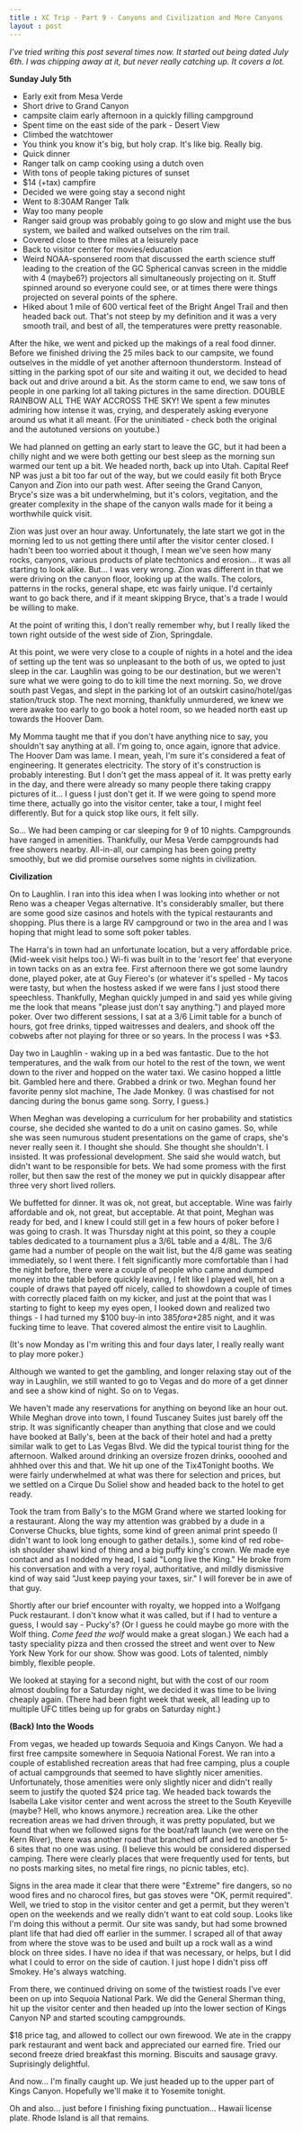 ```yaml
---
title : XC Trip - Part 9 - Canyons and Civilization and More Canyons
layout : post
---
```


_I've tried writing this post several times now.  It started out being dated July 6th.  I was chipping away at it, but never really catching up.  It covers a lot._  

**Sunday July 5th**

  - Early exit from Mesa Verde
  - Short drive to Grand Canyon
  - campsite claim early afternoon in a quickly filling campground
  - Spent time on the east side of the park - Desert View
  - Climbed the watchtower
  - You think you know it\'s big, but holy crap.  It\'s like big.  Really big.
  - Quick dinner
  - Ranger talk on camp cooking using a dutch oven
  - With tons of people taking pictures of sunset
  - $14 (+tax) campfire
  - Decided we were going stay a second night
  - Went to 8:30AM Ranger Talk
  - Way too many people
  - Ranger said group was probably going to go slow and might use the bus system, we bailed and walked outselves on the rim trail.
  - Covered close to three miles at a leisurely pace
  - Back to visitor center for movies/education
  - Weird NOAA-sponsered room that discussed the earth science stuff leading to the creation of the GC
   Spherical canvas screen in the middle with 4 (maybe6?) projectors all simultaneously projecting on it.  Stuff spinned around so everyone could see, or at times there were things projected on several points of the sphere.
  - Hiked about 1 mile of 600 vertical feet of the Bright Angel Trail and then headed back out.  That's not steep by my definition and it was a very smooth trail, and best of all, the temperatures were pretty reasonable. 

After the hike, we went and picked up the makings of a real food dinner.  Before we finished driving the 25 miles back to our campsite, we found outselves in the middle of yet another afternoon thunderstorm.  Instead of sitting in the parking spot of our site and waiting it out, we decided to head back out and drive around a bit.  As the storm came to end, we saw tons of people in one parking lot all taking pictures in the same direction.  DOUBLE RAINBOW ALL THE WAY ACCROSS THE SKY!  We spent a few minutes admiring how intense it was, crying, and desperately asking everyone around us what it all meant.  (For the uninitiated - check both the original and the autotuned versions on youtube.)

We had planned on getting an early start to leave the GC, but it had been a chilly night and we were both getting our best sleep as the morning sun warmed our tent up a bit.  We headed north, back up into Utah.  Capital Reef NP was just a bit too far out of the way, but we could easily fit both Bryce Canyon and Zion into our path west.  After seeing the Grand Canyon, Bryce's size was a bit underwhelming, but it's colors, vegitation, and the greater complexity in the shape of the canyon walls made for it being a worthwhile quick visit.  

Zion was just over an hour away.  Unfortunately, the late start we got in the morning led to us not getting there until after the visitor center closed.  I hadn't been too worried about it though, I mean we've seen how many rocks, canyons, various products of plate techtonics and erosion\.\.\. it was all starting to look alike.  But\.\.\. I was very wrong.  Zion was different in that we were driving on the canyon floor, looking up at the walls.  The colors, patterns in the rocks, general shape, etc was fairly unique.  I\'d certainly want to go back there, and if it meant skipping Bryce, that\'s a trade I would be willing to make. 

At the point of writing this, I don't really remember why, but I really liked the town right outside of the west side of Zion, Springdale.

At this point, we were very close to a couple of nights in a hotel and the idea of setting up the tent was so unpleasant to the both of us, we opted to just sleep in the car.  Laughlin was going to be our destination, but we weren't sure what we were going to do to kill time the next morning.  So, we drove south past Vegas, and slept in the parking lot of an outskirt casino/hotel/gas station/truck stop.  The next morning, thankfully unmurdered, we knew we were awake too early to go book a hotel room, so we headed north east up towards the Hoover Dam.  

My Momma taught me that if you don't have anything nice to say, you shouldn\'t say anything at all.  I\'m going to, once again, ignore that advice.  The Hoover Dam was lame.  I mean, yeah, I\'m sure it's considered a feat of engineering.  It generates electricity.  The story of it\'s construction is probably interesting. But I don\'t get the mass appeal of it.  It was pretty early in the day, and there were already so many people there taking crappy pictures of it\.\.\. I guess I just don\'t get it.  If we were going to spend more time there, actually go into the visitor center, take a tour, I might feel differently.  But for a quick stop like ours, it felt silly.

So\.\.\. We had been camping or car sleeping for 9 of 10 nights.  Campgrounds have ranged in amenities.  Thankfully, our Mesa Verde campgrounds had free showers nearby.  All-in-all, our camping has been going pretty smoothly, but we did promise ourselves some nights in civilization.

**Civilization**

On to Laughlin.  I ran into this idea when I was looking into whether or not Reno was a cheaper Vegas alternative.  It's considerably smaller, but there are some good size casinos and hotels with the typical restaurants and shopping.  Plus there is a large RV campground or two in the area and I was hoping that might lead to some soft poker tables. 

The Harra\'s in town had an unfortunate location, but a very affordable price. (Mid-week visit helps too.) Wi-fi was built in to the \'resort fee\' that everyone in town tacks on as an extra fee.  First afternoon there we got some laundry done, played poker, ate at Guy Fiereo\'s (or whatever it\'s spelled - My tacos were tasty, but when the hostess asked if we were fans I just stood there speechless.  Thankfully, Meghan quickly jumped in and said yes while giving me the look that means \"please just don\'t say anything.\") and played more poker.  Over two different sessions, I sat at a 3/6 Limit table for a bunch of hours, got free drinks, tipped waitresses and dealers, and shook off the cobwebs after not playing for three or so years.  In the process I was +$3.  

Day two in Laughlin - waking up in a bed was fantastic.  Due to the hot temperatures, and the walk from our hotel to the rest of the town, we went down to the river and hopped on the water taxi.  We casino hopped a little bit.  Gambled here and there.  Grabbed a drink or two. Meghan found her favorite penny slot machine, The Jade Monkey. (I was chastised for not dancing during the bonus game song.  Sorry, I guess.)  

When Meghan was developing a curriculum for her probability and statistics course, she decided she wanted to do a unit on casino games.  So, while she was seen numurous student presentations on the game of craps, she's never really seen it.  I thought she should.  She thought she shouldn\'t.  I insisted.  It was professional development. She said she would watch, but didn't want to be responsible for bets. We had some promess with the first roller, but then saw the rest of the money we put in quickly disappear after three very short lived rollers. 

We buffetted for dinner.  It was ok, not great, but acceptable.  Wine was fairly affordable and ok, not great, but acceptable.  At that point, Meghan was ready for bed, and I knew I could still get in a few hours of poker before I was going to crash.  It was Thursday night at this point, so they a couple tables dedicated to a tournament plus a 3/6L table and a 4/8L.  The 3/6 game had a number of people on the wait list, but the 4/8 game was seating immediately, so I went there.  I felt significantly more comfortable than I had the night before, there were a couple of people who came and dumped money into the table before quickly leaving, I felt like I played well, hit on a couple of draws that payed off nicely, called to showdown a couple of times with correctly placed faith on my kicker, and just at the point that was I starting to fight to keep my eyes open, I looked down and realized two things - I had turned my $100 buy-in into $385 for a +$285 night, and it was fucking time to leave.  That covered almost the entire visit to Laughlin.  

(It's now Monday as I'm writing this and four days later, I really really want to play more poker.)

Although we wanted to get the gambling, and longer relaxing stay out of the way in Laughlin, we still wanted to go to Vegas and do more of a get dinner and see a show kind of night.  So on to Vegas.

We haven't made any reservations for anything on beyond like an hour out.  While Meghan drove into town, I found Tuscaney Suites just barely off the strip.  It was significantly cheaper than anything that close and we could have booked at Bally\'s, been at the back of their hotel and had a pretty similar walk to get to Las Vegas Blvd.  We did the typical tourist thing for the afternoon.  Walked around drinking an oversize frozen drinks, oooohed and ahhhed over this and that.  We hit up one of the Tix4Tonight booths.  We were fairly underwhelmed at what was there for selection and prices, but we settled on a Cirque Du Soliel show and headed back to the hotel to get ready. 

Took the tram from Bally\'s to the MGM Grand where we started looking for a restaurant.  Along the way my attention was grabbed by a dude in a Converse Chucks, blue tights, some kind of green animal print speedo (I didn\'t want to look long enough to gather details.), some kind of red robe-ish shoulder shawl kind of thing and a big puffy king\'s crown.  We made eye contact and as I nodded my head, I said \"Long live the King.\"  He broke from his conversation and with a very royal, authoritative, and mildly dismissive kind of way said \"Just keep paying your taxes, sir.\"  I will forever be in awe of that guy.

Shortly after our brief encounter with royalty, we hopped into a Wolfgang Puck restaurant.  I don\'t know what it was called, but if I had to venture a guess, I would say - Pucky\'s?  (Or I guess he could maybe go more with the Wolf thing.  _Come feed the wolf_ would make a great slogan.)  We each had a tasty speciality pizza and then crossed the street and went over to New York New York for our show.  Show was good.  Lots of talented, nimbly bimbly, flexible people. 

We looked at staying for a second night, but with the cost of our room almost doubling for a Saturday night, we decided it was time to be living cheaply again.  (There had been fight week that week, all leading up to multiple UFC titles being up for grabs on Saturday night.)

**(Back) Into the Woods**

From vegas, we headed up towards Sequoia and Kings Canyon.  We had a first free campsite somewhere in Sequoia National Forest.  We ran into a couple of established recreation areas that had free camping, plus a couple of actual campgrounds that seemed to have slightly nicer amenities.  Unfortunately, those amenities were only slightly nicer and didn't really seem to justify the quoted $24 price tag.  We headed back towards the Isabella Lake visitor center and went across the street to the South Keyeville (maybe?  Hell, who knows anymore.) recreation area.  Like the other recreation areas we had driven through, it was pretty populated, but we found that when we followed signs for the boat/raft launch (we were on the Kern River), there was another road that branched off and led to another 5-6 sites that no one was using.  (I believe this would be considered dispersed camping.  There were clearly places that were frequently used for tents, but no posts marking sites, no metal fire rings, no picnic tables, etc).  

Signs in the area made it clear that there were \"Extreme\" fire dangers, so no wood fires and no charocol fires, but gas stoves were \"OK, permit required\".  Well, we tried to stop in the visitor center and get a permit, but they weren\'t open on the weekends and we really didn't want to eat cold soup.  Looks like I\'m doing this without a permit. Our site was sandy, but had some browned plant life that had died off earlier in the summer.  I scraped all of that away from where the stove was to be used and built up a rock wall as a wind block on three sides.  I have no idea if that was necessary, or helps, but I did what I could to error on the side of caution.  I just hope I didn\'t piss off Smokey.  He\'s always watching.

From there, we continued driving on some of the twistiest roads I've ever been on up into Sequoia National Park.  We did the General Sherman thing, hit up the visitor center and then headed up into the lower section of Kings Canyon NP and started scouting campgrounds.  

$18 price tag, and allowed to collect our own firewood.  We ate in the crappy park restaurant and went back and appreciated our earned fire.  Tried our second freeze dried breakfast this morning.  Biscuits and sausage gravy.  Suprisingly delightful.

And now\.\.\. I'm finally caught up.  We just headed up to the upper part of Kings Canyon.  Hopefully we\'ll make it to Yosemite tonight. 

Oh and also\.\.\. just before I finishing fixing punctuation\.\.\. Hawaii license plate.  Rhode Island is all that remains.  